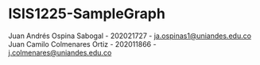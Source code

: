 # ISIS1225-SampleGraph
Juan Andrés Ospina Sabogal - 202021727 - ja.ospinas1@uniandes.edu.co
Juan Camilo Colmenares Ortiz -  202011866 - j.colmenares@uniandes.edu.co
